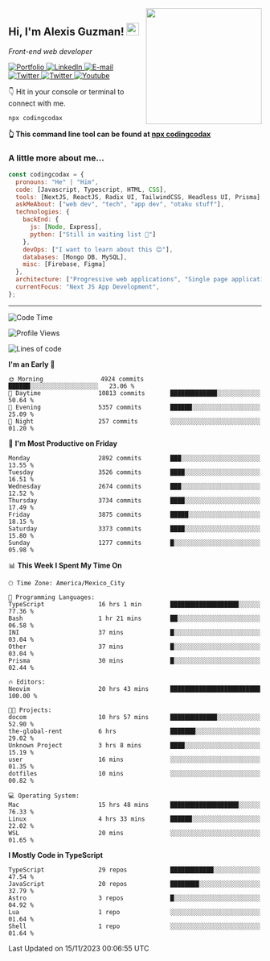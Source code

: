<img align='right' src="https://media.giphy.com/media/M9gbBd9nbDrOTu1Mqx/giphy.gif" width="230">
<h2>Hi, I'm Alexis Guzman! <img src="https://media.giphy.com/media/hvRJCLFzcasrR4ia7z/giphy.gif" width="25px"></h2>
<p><em>Front-end web developer</em></p>

<p>
  <a href='https://www.codingcodax.dev' target='_blank'>
    <img alt='Portfolio' src='https://img.shields.io/badge/Portfolio-black?logo=vercel&style=flat-square'>
  </a>
  <a href='https://linkedin.com/in/codingcodax' target='_blank'>
    <img alt='LinkedIn' src='https://img.shields.io/badge/LinkedIn-black?logo=LinkedIn&style=flat-square'>
  </a>
  <a href='mailto:codingcodax@gmail.com' target='_blank'>
    <img alt='E-mail' src='https://img.shields.io/badge/Email-black?logo=Gmail&style=flat-square'>
  </a>
  <a href='https://twitter.com/codingcodax' target='_blank'>
    <img alt='Twitter' src='https://img.shields.io/badge/Twitter-black?logo=Twitter&style=flat-square'>
  </a>
  <a href='https://www.instagram.com/codingcodax' target='_blank'>
    <img alt='Twitter' src='https://img.shields.io/badge/Instagram-black?logo=Instagram&style=flat-square'>
  </a>
  <a href='https://www.youtube.com/@codingcodax' target='_blank'>
    <img alt='Youtube' src='https://img.shields.io/badge/YouTube-black?logo=Youtube&style=flat-square'>
  </a>
</p>

👇 Hit in your console or terminal to connect with me.

```bash
npx codingcodax
```
**👆 This command line tool can be found at [npx codingcodax](https://github.com/codingcodax/npx-codingcodax)**

<h3>A little more about me...</h3>

```javascript
const codingcodax = {
  pronouns: "He" | "Him",
  code: [Javascript, Typescript, HTML, CSS],
  tools: [NextJS, ReactJS, Radix UI, TailwindCSS, Headless UI, Prisma],
  askMeAbout: ["web dev", "tech", "app dev", "otaku stuff"],
  technologies: {
    backEnd: {
      js: [Node, Express],
      python: ["Still in waiting list 🥲"]
    },
    devOps: ["I want to learn about this 😊"],
    databases: [Mongo DB, MySQL],
    misc: [Firebase, Figma]
  },
  architecture: ["Progressive web applications", "Single page applications"],
  currentFocus: "Next JS App Development",
};
```

---

<!--START_SECTION:waka-->
![Code Time](http://img.shields.io/badge/Code%20Time-1%2C941%20hrs%2025%20mins-blue)

![Profile Views](http://img.shields.io/badge/Profile%20Views-0-blue)

![Lines of code](https://img.shields.io/badge/From%20Hello%20World%20I%27ve%20Written-9.2%20million%20lines%20of%20code-blue)

**I'm an Early 🐤** 

```text
🌞 Morning                4924 commits        ██████░░░░░░░░░░░░░░░░░░░   23.06 % 
🌆 Daytime                10813 commits       █████████████░░░░░░░░░░░░   50.64 % 
🌃 Evening                5357 commits        ██████░░░░░░░░░░░░░░░░░░░   25.09 % 
🌙 Night                  257 commits         ░░░░░░░░░░░░░░░░░░░░░░░░░   01.20 % 
```
📅 **I'm Most Productive on Friday** 

```text
Monday                   2892 commits        ███░░░░░░░░░░░░░░░░░░░░░░   13.55 % 
Tuesday                  3526 commits        ████░░░░░░░░░░░░░░░░░░░░░   16.51 % 
Wednesday                2674 commits        ███░░░░░░░░░░░░░░░░░░░░░░   12.52 % 
Thursday                 3734 commits        ████░░░░░░░░░░░░░░░░░░░░░   17.49 % 
Friday                   3875 commits        █████░░░░░░░░░░░░░░░░░░░░   18.15 % 
Saturday                 3373 commits        ████░░░░░░░░░░░░░░░░░░░░░   15.80 % 
Sunday                   1277 commits        █░░░░░░░░░░░░░░░░░░░░░░░░   05.98 % 
```


📊 **This Week I Spent My Time On** 

```text
🕑︎ Time Zone: America/Mexico_City

💬 Programming Languages: 
TypeScript               16 hrs 1 min        ███████████████████░░░░░░   77.36 % 
Bash                     1 hr 21 mins        ██░░░░░░░░░░░░░░░░░░░░░░░   06.58 % 
INI                      37 mins             █░░░░░░░░░░░░░░░░░░░░░░░░   03.04 % 
Other                    37 mins             █░░░░░░░░░░░░░░░░░░░░░░░░   03.04 % 
Prisma                   30 mins             █░░░░░░░░░░░░░░░░░░░░░░░░   02.44 % 

🔥 Editors: 
Neovim                   20 hrs 43 mins      █████████████████████████   100.00 % 

🐱‍💻 Projects: 
docom                    10 hrs 57 mins      █████████████░░░░░░░░░░░░   52.90 % 
the-global-rent          6 hrs               ███████░░░░░░░░░░░░░░░░░░   29.02 % 
Unknown Project          3 hrs 8 mins        ████░░░░░░░░░░░░░░░░░░░░░   15.19 % 
user                     16 mins             ░░░░░░░░░░░░░░░░░░░░░░░░░   01.35 % 
dotfiles                 10 mins             ░░░░░░░░░░░░░░░░░░░░░░░░░   00.82 % 

💻 Operating System: 
Mac                      15 hrs 48 mins      ███████████████████░░░░░░   76.33 % 
Linux                    4 hrs 33 mins       ██████░░░░░░░░░░░░░░░░░░░   22.02 % 
WSL                      20 mins             ░░░░░░░░░░░░░░░░░░░░░░░░░   01.65 % 
```

**I Mostly Code in TypeScript** 

```text
TypeScript               29 repos            ████████████░░░░░░░░░░░░░   47.54 % 
JavaScript               20 repos            ████████░░░░░░░░░░░░░░░░░   32.79 % 
Astro                    3 repos             █░░░░░░░░░░░░░░░░░░░░░░░░   04.92 % 
Lua                      1 repo              ░░░░░░░░░░░░░░░░░░░░░░░░░   01.64 % 
Shell                    1 repo              ░░░░░░░░░░░░░░░░░░░░░░░░░   01.64 % 
```




 Last Updated on 15/11/2023 00:06:55 UTC
<!--END_SECTION:waka-->
